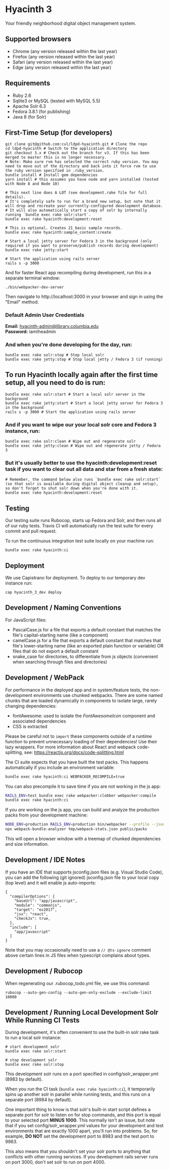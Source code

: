 # Hyacinth 3

Your friendly neighborhood digital object management system.

## Supported browsers

- Chrome (any version released within the last year)
- Firefox (any version released within the last year)
- Safari (any version released within the last year)
- Edge (any version released within the last year)

## Requirements

- Ruby 2.6
- Sqlite3 or MySQL (tested with MySQL 5.5)
- Apache Solr 6.3
- Fedora 3.8.1 (for publishing)
- Java 8 (for Solr)

## First-Time Setup (for developers)

```
git clone git@github.com:cul/ldpd-hyacinth.git # Clone the repo
cd ldpd-hyacinth # Switch to the application directory
git checkout 3.x # Check out the branch for v3. If this has been merged to master this is no longer necessary.
# Note: Make sure rvm has selected the correct ruby version. You may need to move out of the directory and back into it force rvm to use the ruby version specified in .ruby_version.
bundle install # Install gem dependencies
yarn install # this assumes you have node and yarn installed (tested with Node 8 and Node 10)

# This next line does A LOT (see development.rake file for full details).
# It's completely safe to run for a brand new setup, but note that it will drop and recreate your currently-configured development database.
# It will also automatically start a copy of solr by internally running `bundle exec rake solr:start`.
bundle exec rake hyacinth:development:reset

# This is optional. Creates 21 basic sample records.
bundle exec rake hyacinth:sample_content:create

# Start a local jetty server for Fedora 3 in the background (only required if you want to preserve/publish records during development)
bundle exec rake jetty:start

# Start the application using rails server
rails s -p 3000
```
And for faster React app recompiling during development, run this in a separate terminal window:

```
./bin/webpacker-dev-server
```

Then navigate to http://localhost:3000 in your browser and sign in using the "Email" method.

### Default Admin User Credentials

**Email:** hyacinth-admin@library.columbia.edu<br/>
**Password:** iamtheadmin

### And when you're done developing for the day, run:

```
bundle exec rake solr:stop # Stop local solr
bundle exec rake jetty:stop # Stop local jetty / Fedora 3 (if running)
```

## To run Hyacinth locally again after the first time setup, all you need to do is run:

```
bundle exec rake solr:start # Start a local solr server in the background
bundle exec rake jetty:start # Start a local jetty server for Fedora 3 in the background
rails s -p 3000 # Start the application using rails server
```

### And if you want to wipe our your local solr core and Fedora 3 instance, run:

```
bundle exec rake solr:clean # Wipe out and regenerate solr
bundle exec rake jetty:clean # Wipe out and regenerate jetty / Fedora 3
```

### But it's usually better to use the hyacinth:development:reset task if you want to clear out all data and star from a fresh state:

```
# Remember, the command below also runs `bundle exec rake solr:start` (so that solr is available during digital object cleanup and setup), so don't forget to shut solr down when you're done with it.
bundle exec rake hyacinth:development:reset
```

## Testing
Our testing suite runs Rubocop, starts up Fedora and Solr, and then runs all of our ruby tests. Travis CI will automatically run the test suite for every commit and pull request.

To run the continuous integration test suite locally on your machine run:
```
bundle exec rake hyacinth:ci
```

## Deployment
We use Capistrano for deployment. To deploy to our temporary dev instance run:
```
cap hyacinth_3_dev deploy
```

## Development / Naming Conventions

For JavaScript files:
- PascalCase.js for a file that exports a default constant that matches the file's capital-starting name (like a component)
- camelCase.js for a file that exports a default constant that matches that file's lower-starting name (like an exported plain function or variable) OR files that do not export a default constant
- snake_case for directories, to differentiate from js objects (convenient when searching through files and directories)

## Development / WebPack

For performance in the deployed app and in system/feature tests, the non-development environments use chunked webpacks. There are some named chunks that are loaded dynamically in components to isolate large, rarely changing dependencies:
- fontAwesome: used to isolate the *FontAwesomeIcon* component and associated dependencies
- CSS is extracted

Please be careful not to `import` these components outside of a runtime function to prevent unnecessary loading of their dependencies! Use their lazy wrappers. For more information about React and webpack code-splitting, see: https://reactjs.org/docs/code-splitting.html

The CI suite expects that you have built the test packs. This happens automatically if you include an environment variable:

```bash
bundle exec rake hyacinth:ci WEBPACKER_RECOMPILE=true
```

You can also precompile it to save time if you are not working in the js app:
```bash
RAILS_ENV=test bundle exec rake webpacker:clobber webpacker:compile
bundle exec rake hyacinth:ci
```

If you *are* working on the js app, you can build and analyze the production packs from your development machine:
```bash
NODE_ENV=production RAILS_ENV=production bin/webpacker --profile --json > tmp/webpack-stats.json
npx webpack-bundle-analyzer tmp/webpack-stats.json public/packs
```
This will open a browser window with a treemap of chunked dependencies and size information.

## Development / IDE Notes

If you have an IDE that supports jsconfig.json files (e.g. Visual Studio Code), you can add the following (git ignored) jsconfig.json file to your local copy (top level) and it will enable js auto-imports:

```
{
  "compilerOptions": {
    "baseUrl": "app/javascript",
    "module": "commonjs",
    "target": "es2017",
    "jsx": "react",
    "checkJs": true,
  },
  "include": [
    "app/javascript"
  ]
}
```

Note that you may occasionally need to use a `// @ts-ignore` comment above certain lines in JS files when typescript complains about types.

## Development / Rubocop

When regenerating our .rubocop_todo.yml file, we use this command:
```
rubocop --auto-gen-config --auto-gen-only-exclude --exclude-limit 10000
```

## Development / Running Local Development Solr While Running CI Tests
During development, it's often convenient to use the built-in solr rake task to run a local solr instance:
```
# start development solr
bundle exec rake solr:start

# stop development solr
bundle exec rake solr:stop
```

This development solr runs on a port specified in config/solr_wrapper.yml (8983 by default).

When you run the CI task (`bundle exec rake hyacinth:ci`), it temporarily spins up another solr in parallel while running tests, and this runs on a separate port (8984 by default).

One important thing to know is that solr's built-in start script defines a separate port for solr to listen on for stop commands, and this port is equal to your selected port **MINUS 1000**.  This normally isn't an issue, but note that if you set config/solr_wrapper.yml values for your development and test environments that are exactly 1000 apart, you'll run into problems.  So, for example, **DO NOT** set the development port to 8983 and the test port to 9983.

This also means that you shouldn't set your solr ports to anything that conflicts with other running services.  If you development rails server runs on port 3000, don't set solr to run on port 4000.

